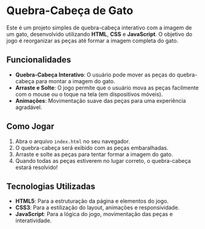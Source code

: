 # Quebra-Cabeça de Gato

Este é um projeto simples de quebra-cabeça interativo com a imagem de um gato, desenvolvido utilizando **HTML**, **CSS** e **JavaScript**. O objetivo do jogo é reorganizar as peças até formar a imagem completa do gato.

## Funcionalidades

- **Quebra-Cabeça Interativo**: O usuário pode mover as peças do quebra-cabeça para montar a imagem do gato.
- **Arraste e Solte**: O jogo permite que o usuário mova as peças facilmente com o mouse ou o toque na tela (em dispositivos móveis).
- **Animações**: Movimentação suave das peças para uma experiência agradável.

## Como Jogar

1. Abra o arquivo `index.html` no seu navegador.
2. O quebra-cabeça será exibido com as peças embaralhadas.
3. Arraste e solte as peças para tentar formar a imagem do gato.
4. Quando todas as peças estiverem no lugar correto, o quebra-cabeça estará resolvido!

## Tecnologias Utilizadas

- **HTML5**: Para a estruturação da página e elementos do jogo.
- **CSS3**: Para a estilização do layout, animações e responsividade.
- **JavaScript**: Para a lógica do jogo, movimentação das peças e interatividade.

